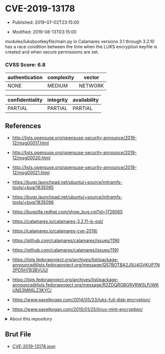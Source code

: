 # CVE-2019-13178

- Published: 2019-07-02T23:15:00

- Modified: 2019-08-13T03:15:00

modules/luksbootkeyfile/main.py in Calamares versions 3.1 through 3.2.10 has a race condition between the time when the LUKS encryption keyfile is created and when secure permissions are set.

### CVSS Score: **6.8**

| authentication | complexity | vector |
| --- | --- | --- |
| NONE | MEDIUM | NETWORK |

| confidentiality | integrity | availability |
| --- | --- | --- |
| PARTIAL | PARTIAL | PARTIAL |

## References

* http://lists.opensuse.org/opensuse-security-announce/2019-12/msg00017.html

* http://lists.opensuse.org/opensuse-security-announce/2019-12/msg00020.html

* http://lists.opensuse.org/opensuse-security-announce/2019-12/msg00021.html

* https://bugs.launchpad.net/ubuntu/+source/initramfs-tools/+bug/1835095

* https://bugs.launchpad.net/ubuntu/+source/initramfs-tools/+bug/1835096

* https://bugzilla.redhat.com/show_bug.cgi?id=1726565

* https://calamares.io/calamares-3.2.11-is-out/

* https://calamares.io/calamares-cve-2019/

* https://github.com/calamares/calamares/issues/1190

* https://github.com/calamares/calamares/issues/1191

* https://lists.fedoraproject.org/archives/list/package-announce@lists.fedoraproject.org/message/Q57BOTBA2J5U4GVKUP7N2PD5H7B3BVUU/

* https://lists.fedoraproject.org/archives/list/package-announce@lists.fedoraproject.org/message/R2ZDQRGBGRVRW5LPJWKUNS3M66LZ3KYC/

* https://www.pavelkogan.com/2014/05/23/luks-full-disk-encryption/

* https://www.pavelkogan.com/2015/01/25/linux-mint-encryption/

<details>
<summary>About this repository</summary> 

  This repository is part of the project [Live Hack CVE](https://github.com/Live-Hack-CVE). Main website can be found [www.live-hack.org](https://www.live-hack.org) 
  
  Made by [Sn0wAlice](https://github.com/Sn0wAlice) for the people that care about security and need to have a feed of the latest CVEs. Hope you enjoy it, don't forget to star the repo and follow me on [Twitter](https://twitter.com/Sn0wAlice) and [Github](https://github.com/Sn0wAlice). And that is my [personnal website](https://www.alice-snow.me/)

  - [Home Page](https://github.com/Live-Hack-CVE)
  - [Framework](https://github.com/Live-Hack-CVE/cve-framework)
  - [CVE database](https://github.com/Live-Hack-CVE/full_database)
  - [Changelog](https://github.com/Live-Hack-CVE/Changelog)
</details>

## Brut File

* [CVE-2019-13178.json](https://raw.githubusercontent.com/Live-Hack-CVE/full_database/main/cves/2019/CVE-2019-13178.json)

